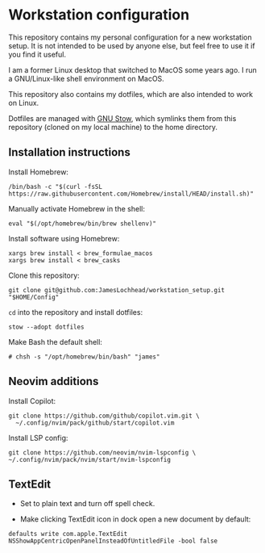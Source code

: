 # Workstation configuration

This repository contains my personal configuration for a new workstation setup.
It is not intended to be used by anyone else, but feel free to use it if you
find it useful.

I am a former Linux desktop that switched to MacOS some years ago. I run a
GNU/Linux-like shell environment on MacOS.

This repository also contains my dotfiles, which are also intended to work on
Linux.

Dotfiles are managed with [GNU Stow](https://www.gnu.org/software/stow/), which
symlinks them from this repository (cloned on my local machine) to the home
directory.

## Installation instructions

Install Homebrew:

```
/bin/bash -c "$(curl -fsSL https://raw.githubusercontent.com/Homebrew/install/HEAD/install.sh)"
```

Manually activate Homebrew in the shell:

```
eval "$(/opt/homebrew/bin/brew shellenv)"
```

Install software using Homebrew:

```
xargs brew install < brew_formulae_macos
xargs brew install < brew_casks
```

Clone this repository:

```
git clone git@github.com:JamesLochhead/workstation_setup.git "$HOME/Config"
```

`cd` into the repository and install dotfiles:

```
stow --adopt dotfiles
```

Make Bash the default shell:

```
# chsh -s "/opt/homebrew/bin/bash" "james"
```

## Neovim additions

Install Copilot:

```
git clone https://github.com/github/copilot.vim.git \
  ~/.config/nvim/pack/github/start/copilot.vim
```

Install LSP config:

```
git clone https://github.com/neovim/nvim-lspconfig \
~/.config/nvim/pack/nvim/start/nvim-lspconfig
```

## TextEdit

* Set to plain text and turn off spell check.

* Make clicking TextEdit icon in dock open a new document by default:

```
defaults write com.apple.TextEdit NSShowAppCentricOpenPanelInsteadOfUntitledFile -bool false
```
